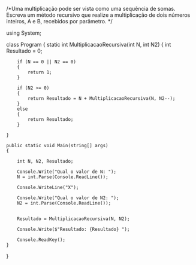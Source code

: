 /*Uma multiplicação pode ser vista como uma 
sequência de somas. Escreva um método 
recursivo que realize a multiplicação de dois 
números inteiros, A e B, recebidos por 
parâmetro. */

using System;

class Program
{
    static int MultiplicacaoRecursiva(int N, int N2)
    {
        int Resultado = 0;

        if (N == 0 || N2 == 0)
        {
            return 1;
        }

        if (N2 >= 0)
        {
            return Resultado = N + MultiplicacaoRecursiva(N, N2--);
        }
        else
        {
            return Resultado;
        }

    }

    public static void Main(string[] args)
    {

        int N, N2, Resultado;

        Console.Write("Qual o valor de N: ");
        N = int.Parse(Console.ReadLine());

        Console.WriteLine("X");

        Console.Write("Qual o valor de N2: ");
        N2 = int.Parse(Console.ReadLine());


        Resultado = MultiplicacaoRecursiva(N, N2);

        Console.Write($"Resultado: {Resultado} ");

        Console.ReadKey();
    }
}